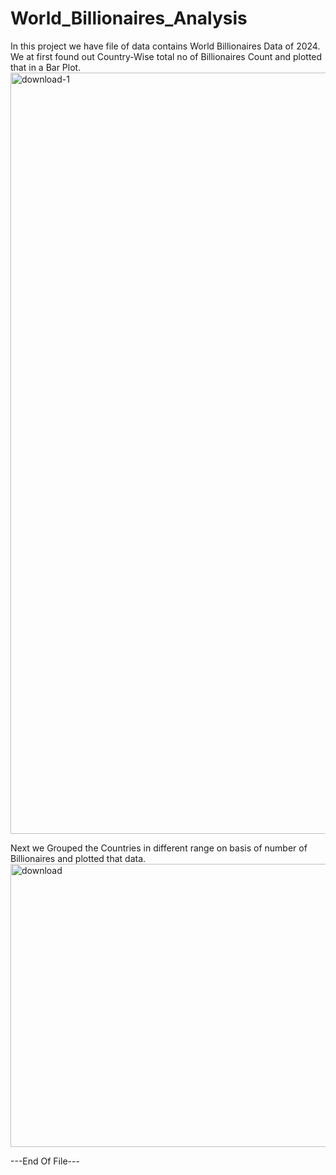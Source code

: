 # World_Billionaires_Analysis
In this project we have file of data contains World Billionaires Data of 2024.
We at first found out Country-Wise total no of Billionaires Count and plotted that in a Bar Plot.
<img width="1128" height="1218" alt="download-1" src="https://github.com/user-attachments/assets/eb7d2b35-0226-47ba-9ec2-cbbd7fe16b08" />

Next we Grouped the Countries in different range on basis of number of Billionaires and plotted that data.
<img width="563" height="453" alt="download" src="https://github.com/user-attachments/assets/eb67cacf-d278-4fcd-9a52-dba837eb6ae7" />

---End Of File---
